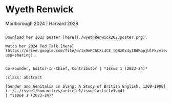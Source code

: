 # Wyeth Renwick 

Marlborough 2024
| Harvard 2028

``` {margin}

Download her 2023 poster [here](./wyethRenwick2023poster.png).

Watch her 2024 Ted Talk [here](https://drive.google.com/file/d/1x9mPC6CXL4CE_tQBzOx4y1BdRgpjUlFk/view?usp=sharing).

```

```{margin} Positions

Co-Founder, Editor-In-Chief, Contributor | *Issue 1 (2023-24)*

```

```{admonition} Articles
:class: abstract

[Gender and Genitalia in Slang: A Study of British English, 1200-1900](../../issue1/humanities/article1/issue1article1.md)
| *Issue 1 (2023-24)*

```